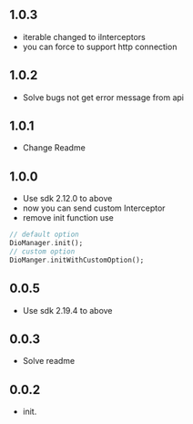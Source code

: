 ## 1.0.3

* iterable changed to iInterceptors
* you can force to support http connection

## 1.0.2

* Solve bugs not get error message from api

## 1.0.1

* Change Readme

## 1.0.0

* Use sdk 2.12.0 to above
* now you can send custom Interceptor
* remove init function use

```dart
// default option
DioManager.init();
// custom option
DioManger.initWithCustomOption();
```

## 0.0.5

* Use sdk 2.19.4 to above

## 0.0.3

* Solve readme

## 0.0.2

* init.
